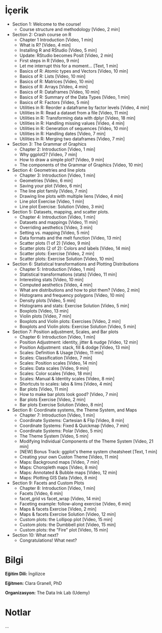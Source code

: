 # İçerik
* Section 1: Welcome to the course!
  + Course structure and methodology [Video, 2 min]
* Section 2: Crash course on R
  + Chapter 1 Introduction [Video, 1 min]
  + What is R? [Video, 4 min]
  + Installing R and RStudio [Video, 5 min]
  + Update: RStudio becomes Posit [Video, 2 min]
  + First steps in R [Video, 9 min]
  + Let me interrupt this for a moment... [Text, 1 min]
  + Basics of R: Atomic types and Vectors [Video, 10 min]
  + Basics of R: Lists [Video, 10 min]
  + Basics of R: Matrices [Video, 10 min]
  + Basics of R: Arrays [Video, 4 min]
  + Basics of R: Dataframes [Video, 10 min]
  + Basics of R: Summary of the Data Types [Video, 1 min]
  + Basics of R: Factors [Video, 5 min]
  + Utilities in R: Reorder a dataframe by factor levels [Video, 4 min]
  + Utilities in R: Read a dataset from a file [Video, 11 min]
  + Utilities in R: Transforming data with dplyr [Video, 18 min]
  + Utilities in R: Handling missing values [Video, 4 min]
  + Utilities in R: Generation of sequences [Video, 10 min]
  + Utilities in R: Handling dates [Video, 7 min]
  + Utilities in R: Merging two dataframes [Video, 7 min]
* Section 3: The Grammar of Graphics
  + Chapter 2: Introduction [Video, 1 min]
  + Why ggplot2? [Video, 7 min]
  + How to draw a simple plot? [Video, 9 min]
  + The components of the Grammar of Graphics [Video, 10 min]
* Section 4: Geometries and line plots
  + Chapter 3: Introduction [Video, 1 min]
  + Geometries [Video, 6 min]
  + Saving your plot [Video, 6 min]
  + The line plot family [Video, 7 min]
  + Drawing line plots with multiple liens [Video, 4 min]
  + Line plot Exercise [Video, 1 min]
  + Line plot Exercise: Solution [Video, 3 min]
* Section 5: Datasets, mapping, and scatter plots.
  + Chapter 4: Introduction [Video, 1 min]
  + Datasets and mappings [Video, 11 min]
  + Overriding aesthetics [Video, 3 min]
  + Setting vs. mapping [Video, 5 min]
  + Data formats and the melt function [Video, 13 min]
  + Scatter plots (1 of 2) [Video, 9 min]
  + Scatter plots (2 of 2): Colors and labels [Video, 14 min]
  + Scatter plots: Exercise [Video, 2 min]
  + Scatter plots: Exercise Solution [Video, 10 min]
* Section 6: Statistical transformations and Plotting Distributions
  + Chapter 5: Introduction [Video, 1 min]
  + Statistical transformations (stats) [Video, 11 min]
  + Interesting stats [Video, 10 min]
  + Computed aesthetics [Video, 4 min]
  + What are distributions and how to plot them? [Video, 2 min]
  + Histograms and frequency polygons [Video, 10 min]
  + Density plots [Video, 5 min]
  + Histograms and stats: Exercise Solution [Video, 5 min]
  + Boxplots [Video, 13 min]
  + Violin plots [Video, 7 min]
  + Boxplots and Violin plots: Exercises [Video, 2 min]
  + Boxplots and Violin plots: Exercise Solution [Video, 5 min]
* Section 7: Position adjustment, Scales, and Bar plots
  + Chapter 6: Introduction [Video, 1 min]
  + Position Adjustment: identity, jitter & nudge [Video, 12 min]
  + Position Adjustment: stack, fill & dodge [Video, 13 min]
  + Scales: Definition & Usage [Video, 11 min]
  + Scales: Classification [Video, 7 min]
  + Scales: Position scales [Video, 14 min]
  + Scales: Data scales [Video, 9 min]
  + Scales: Color scales [Video, 18 min]
  + Scales: Manual & Identity scales [Video, 8 min]
  + Shortcuts to scales: labs & lims [Video, 4 min]
  + Bar plots [Video, 11 min]
  + How to make bar plots look good? [Video, 7 min]
  + Bar plots Exercise [Video, 2 min]
  + Bar plots Exercise Solution [Video, 8 min]
* Section 8: Coordinate systems, the Theme System, and Maps
  + Chapter 7: Introduction [Video, 1 min]
  + Coordinate Systems: Cartesian & Flip [Video, 8 min]
  + Coordinate Systems: Fixed & Quickmap [Video, 7 min]
  + Coordinate Systems: Polar [Video, 5 min]
  + The Theme System [Video, 5 min]
  + Modifying Individual Components of the Theme System [Video, 21 min]
  + [NEW] Bonus Track: ggplot's theme system cheatsheet [Text, 1 min]
  + Creating your own Custon Theme [Video, 11 min]
  + Maps: Background maps [Video, 7 min]
  + Maps: Choropleth maps [Video, 8 min]
  + Maps: Annotated & Bubble maps [Video, 12 min]
  + Maps: Plotting GIS Data [Video, 8 min]
* Section 9: Facets and Custom Plots
  + Chapter 8: Introduction [Video, 1 min]
  + Facets [Video, 6 min]
  + facet_grid vs facet_wrap [Video, 14 min]
  + Faceting example: follow-along exercise [Video, 6 min]
  + Maps & facets Exercise [Video, 2 min]
  + Maps & facets Exercise Solution [Video, 12 min]
  + Custom plots: the Lollipop plot [Video, 15 min]
  + Custom plots: the Dumbbell plot [Video, 15 min]
  + Custom plots: the "Fire" plot [Video, 15 min]
* Section 10: What next?
  + Congratulations! What next?


# Bilgi
**Eğitim Dili:** İngilizce

**Eğitmen:** Clara Granell, PhD

**Organizasyon:** The Data Ink Lab (Udemy)

# Notlar
...
